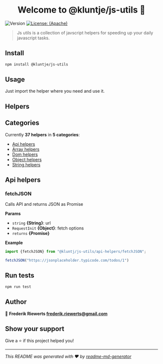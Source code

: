 <h1 align="center">Welcome to @kluntje/js-utils 👋</h1>
<p>
  <img alt="Version" src="https://img.shields.io/badge/version-0.1.0-blue.svg?cacheSeconds=2592000" />
  <a href="#" target="_blank">
    <img alt="License: (Apache)" src="https://img.shields.io/badge/License-(Apache)-yellow.svg" />
  </a>
</p>

> Js utils is a collection of javscript helpers for speeding up your daily javascript tasks.

## Install

```sh
npm install @kluntje/js-utils
```

## Usage

Just import the helper where you need and use it.

## Helpers

## Categories

Currently **37 helpers** in **5 categories**:
- [Api helpers](#api-helpers)
- [Array helpers](#array-helpers)
- [Dom helpers](#dom-helpers)
- [Object helpers](#object-helpers)
- [String helpers](#string-helpers)

## Api helpers

### fetchJSON

Calls API and returns JSON as Promise

**Params**

* `string` **{String}**: url
* `RequestInit` **{Object}**: fetch options
* `returns` **{Promise}**

**Example**

```javascript
import {fetchJSON} from "@kluntj/js-utils/api-helpers/fetchJSON";

fetchJSON("https://jsonplaceholder.typicode.com/todos/1")
```

## Run tests

```sh
npm run test
```

## Author

👤 **Frederik Riewerts <frederik.riewerts@gmail.com>**


## Show your support

Give a ⭐️ if this project helped you!

***
_This README was generated with ❤️ by [readme-md-generator](https://github.com/kefranabg/readme-md-generator)_
